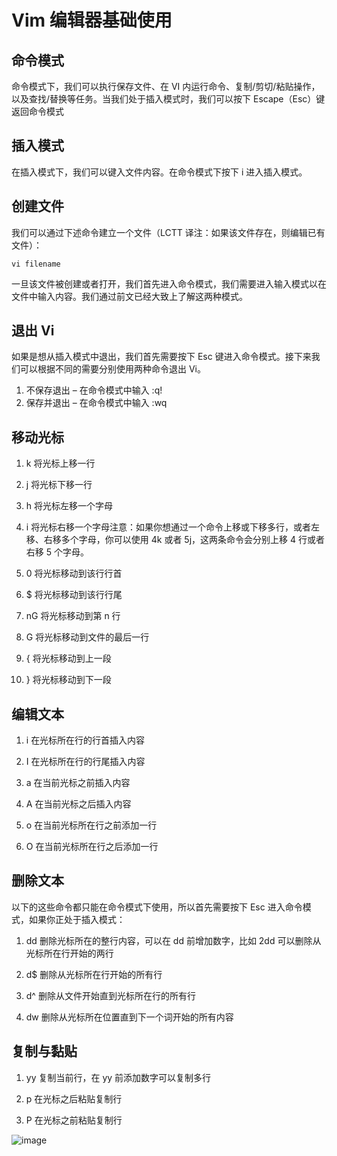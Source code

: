 # Vim 编辑器基础使用

## 命令模式

命令模式下，我们可以执行保存文件、在 VI 内运行命令、复制/剪切/粘贴操作，以及查找/替换等任务。当我们处于插入模式时，我们可以按下 Escape（Esc）键返回命令模式

## 插入模式

在插入模式下，我们可以键入文件内容。在命令模式下按下 i 进入插入模式。

## 创建文件

我们可以通过下述命令建立一个文件（LCTT 译注：如果该文件存在，则编辑已有文件）：

```
vi filename
```
一旦该文件被创建或者打开，我们首先进入命令模式，我们需要进入输入模式以在文件中输入内容。我们通过前文已经大致上了解这两种模式。

## 退出 Vi

如果是想从插入模式中退出，我们首先需要按下 Esc 键进入命令模式。接下来我们可以根据不同的需要分别使用两种命令退出 Vi。

1. 不保存退出 – 在命令模式中输入 :q!
2. 保存并退出 – 在命令模式中输入 :wq

## 移动光标

1. k 将光标上移一行

2. j 将光标下移一行

3. h 将光标左移一个字母

4. i 将光标右移一个字母注意：如果你想通过一个命令上移或下移多行，或者左移、右移多个字母，你可以使用 4k 或者 5j，这两条命令会分别上移 4 行或者右移 5 个字母。

5. 0 将光标移动到该行行首

6. $ 将光标移动到该行行尾

7. nG 将光标移动到第 n 行

8. G 将光标移动到文件的最后一行

9. { 将光标移动到上一段

10. } 将光标移动到下一段

## 编辑文本

1. i 在光标所在行的行首插入内容

2. I 在光标所在行的行尾插入内容

3. a 在当前光标之前插入内容

4. A 在当前光标之后插入内容

5. o 在当前光标所在行之前添加一行

6. O 在当前光标所在行之后添加一行

## 删除文本
以下的这些命令都只能在命令模式下使用，所以首先需要按下 Esc 进入命令模式，如果你正处于插入模式：

1. dd 删除光标所在的整行内容，可以在 dd 前增加数字，比如 2dd 可以删除从光标所在行开始的两行

2. d$ 删除从光标所在行开始的所有行

3. d^ 删除从文件开始直到光标所在行的所有行

4. dw 删除从光标所在位置直到下一个词开始的所有内容

## 复制与黏贴

1. yy 复制当前行，在 yy 前添加数字可以复制多行

2. p 在光标之后粘贴复制行

3. P 在光标之前粘贴复制行

![image](http://img.blog.csdn.net/20160712110935064?watermark/2/text/aHR0cDovL2Jsb2cuY3Nkbi5uZXQv/font/5a6L5L2T/fontsize/400/fill/I0JBQkFCMA==/dissolve/70/gravity/Center)

